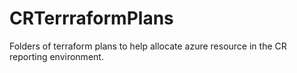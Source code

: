# CRTerrraformPlans
Folders of terraform plans to help allocate azure resource in the CR reporting environment.

